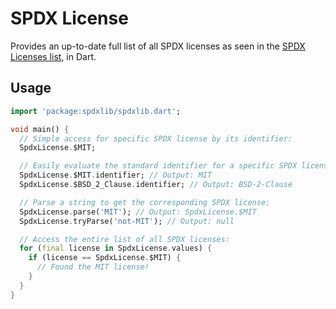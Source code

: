 # SPDX License

Provides an up-to-date full list of all SPDX licenses as seen in the [SPDX Licenses list](https://spdx.org/licenses/), in Dart.

## Usage

```dart
import 'package:spdxlib/spdxlib.dart';

void main() {
  // Simple access for specific SPDX license by its identifier:
  SpdxLicense.$MIT;

  // Easily evaluate the standard identifier for a specific SPDX license:
  SpdxLicense.$MIT.identifier; // Output: MIT
  SpdxLicense.$BSD_2_Clause.identifier; // Output: BSD-2-Clause

  // Parse a string to get the corresponding SPDX license:
  SpdxLicense.parse('MIT'); // Output: SpdxLicense.$MIT
  SpdxLicense.tryParse('not-MIT'); // Output: null

  // Access the entire list of all SPDX licenses:
  for (final license in SpdxLicense.values) {
    if (license == SpdxLicense.$MIT) {
      // Found the MIT license!
    }
  }
}

```